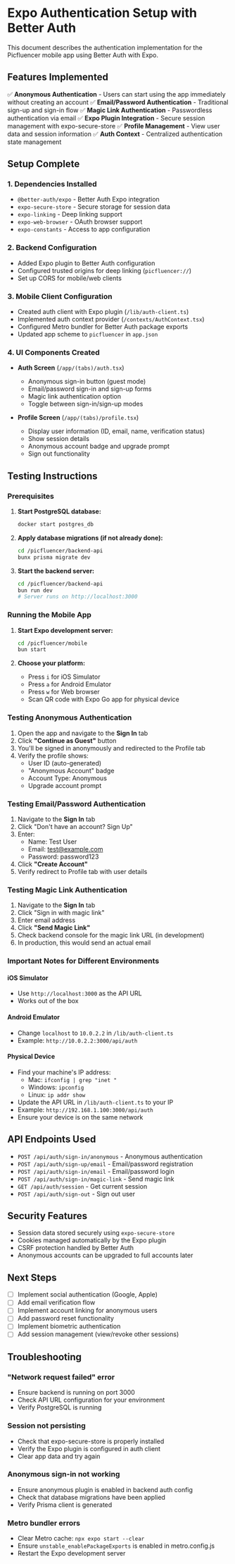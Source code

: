 # Expo Authentication Setup with Better Auth

This document describes the authentication implementation for the Picfluencer mobile app using Better Auth with Expo.

## Features Implemented

✅ **Anonymous Authentication** - Users can start using the app immediately without creating an account
✅ **Email/Password Authentication** - Traditional sign-up and sign-in flow
✅ **Magic Link Authentication** - Passwordless authentication via email
✅ **Expo Plugin Integration** - Secure session management with expo-secure-store
✅ **Profile Management** - View user data and session information
✅ **Auth Context** - Centralized authentication state management

## Setup Complete

### 1. Dependencies Installed
- `@better-auth/expo` - Better Auth Expo integration
- `expo-secure-store` - Secure storage for session data
- `expo-linking` - Deep linking support
- `expo-web-browser` - OAuth browser support
- `expo-constants` - Access to app configuration

### 2. Backend Configuration
- Added Expo plugin to Better Auth configuration
- Configured trusted origins for deep linking (`picfluencer://`)
- Set up CORS for mobile/web clients

### 3. Mobile Client Configuration
- Created auth client with Expo plugin (`/lib/auth-client.ts`)
- Implemented auth context provider (`/contexts/AuthContext.tsx`)
- Configured Metro bundler for Better Auth package exports
- Updated app scheme to `picfluencer` in `app.json`

### 4. UI Components Created
- **Auth Screen** (`/app/(tabs)/auth.tsx`)
  - Anonymous sign-in button (guest mode)
  - Email/password sign-in and sign-up forms
  - Magic link authentication option
  - Toggle between sign-in/sign-up modes

- **Profile Screen** (`/app/(tabs)/profile.tsx`)
  - Display user information (ID, email, name, verification status)
  - Show session details
  - Anonymous account badge and upgrade prompt
  - Sign out functionality

## Testing Instructions

### Prerequisites

1. **Start PostgreSQL database:**
   ```bash
   docker start postgres_db
   ```

2. **Apply database migrations (if not already done):**
   ```bash
   cd /picfluencer/backend-api
   bunx prisma migrate dev
   ```

3. **Start the backend server:**
   ```bash
   cd /picfluencer/backend-api
   bun run dev
   # Server runs on http://localhost:3000
   ```

### Running the Mobile App

1. **Start Expo development server:**
   ```bash
   cd /picfluencer/mobile
   bun start
   ```

2. **Choose your platform:**
   - Press `i` for iOS Simulator
   - Press `a` for Android Emulator
   - Press `w` for Web browser
   - Scan QR code with Expo Go app for physical device

### Testing Anonymous Authentication

1. Open the app and navigate to the **Sign In** tab
2. Click **"Continue as Guest"** button
3. You'll be signed in anonymously and redirected to the Profile tab
4. Verify the profile shows:
   - User ID (auto-generated)
   - "Anonymous Account" badge
   - Account Type: Anonymous
   - Upgrade account prompt

### Testing Email/Password Authentication

1. Navigate to the **Sign In** tab
2. Click "Don't have an account? Sign Up"
3. Enter:
   - Name: Test User
   - Email: test@example.com
   - Password: password123
4. Click **"Create Account"**
5. Verify redirect to Profile tab with user details

### Testing Magic Link Authentication

1. Navigate to the **Sign In** tab
2. Click "Sign in with magic link"
3. Enter email address
4. Click **"Send Magic Link"**
5. Check backend console for the magic link URL (in development)
6. In production, this would send an actual email

### Important Notes for Different Environments

#### iOS Simulator
- Use `http://localhost:3000` as the API URL
- Works out of the box

#### Android Emulator
- Change `localhost` to `10.0.2.2` in `/lib/auth-client.ts`
- Example: `http://10.0.2.2:3000/api/auth`

#### Physical Device
- Find your machine's IP address:
  - Mac: `ifconfig | grep "inet "`
  - Windows: `ipconfig`
  - Linux: `ip addr show`
- Update the API URL in `/lib/auth-client.ts` to your IP
- Example: `http://192.168.1.100:3000/api/auth`
- Ensure your device is on the same network

## API Endpoints Used

- `POST /api/auth/sign-in/anonymous` - Anonymous authentication
- `POST /api/auth/sign-up/email` - Email/password registration
- `POST /api/auth/sign-in/email` - Email/password login
- `POST /api/auth/sign-in/magic-link` - Send magic link
- `GET /api/auth/session` - Get current session
- `POST /api/auth/sign-out` - Sign out user

## Security Features

- Session data stored securely using `expo-secure-store`
- Cookies managed automatically by the Expo plugin
- CSRF protection handled by Better Auth
- Anonymous accounts can be upgraded to full accounts later

## Next Steps

- [ ] Implement social authentication (Google, Apple)
- [ ] Add email verification flow
- [ ] Implement account linking for anonymous users
- [ ] Add password reset functionality
- [ ] Implement biometric authentication
- [ ] Add session management (view/revoke other sessions)

## Troubleshooting

### "Network request failed" error
- Ensure backend is running on port 3000
- Check API URL configuration for your environment
- Verify PostgreSQL is running

### Session not persisting
- Check that expo-secure-store is properly installed
- Verify the Expo plugin is configured in auth client
- Clear app data and try again

### Anonymous sign-in not working
- Ensure anonymous plugin is enabled in backend auth config
- Check that database migrations have been applied
- Verify Prisma client is generated

### Metro bundler errors
- Clear Metro cache: `npx expo start --clear`
- Ensure `unstable_enablePackageExports` is enabled in metro.config.js
- Restart the Expo development server